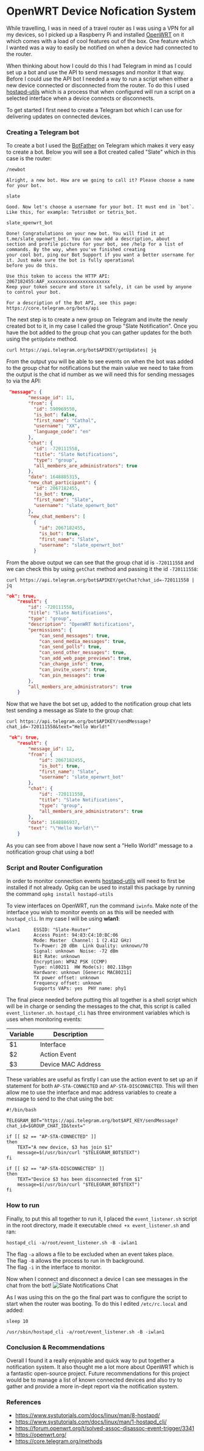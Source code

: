# OpenWRT Device Nofication System

While travelling, I was in need of a travel router as I was using a VPN for all my devices, so I picked up a Raspberry Pi
and installed [OpenWRT](https://openwrt.org/) on it which comes with a load of cool features out of the box. 
One feature which I wanted was a way to easily be notified on when a device had connected to the router.

When thinking about how I could do this I had Telegram in mind as I could set up a bot and use the API to send messages 
and monitor it that way. Before I could use the API bot I needed a way to run a script when either a new device connected
or disconnected from the router. To do this I used [hostapd-utils](https://www.systutorials.com/docs/linux/man/1-hostapd_cli/) 
which is a process that when configured will run a script on a selected interface when a device connects or disconnects.

To get started I first need to create a Telegram bot which I can use for delivering updates on connected devices.

### Creating a Telegram bot
To create a bot I used the [BotFather](https://t.me/BotFather) on Telegram which makes it very easy to 
create a bot. Below you will see a Bot created called "Slate" which in this case is the router:

````text
/newbot

Alright, a new bot. How are we going to call it? Please choose a name for your bot.

slate

Good. Now let's choose a username for your bot. It must end in `bot`. Like this, for example: TetrisBot or tetris_bot.

slate_openwrt_bot

Done! Congratulations on your new bot. You will find it at t.me/slate_openwrt_bot. You can now add a description, about 
section and profile picture for your bot, see /help for a list of commands. By the way, when you've finished creating 
your cool bot, ping our Bot Support if you want a better username for it. Just make sure the bot is fully operational 
before you do this.

Use this token to access the HTTP API:
2067182455:AAF_xxxxxxxxxxxxxxxxxxxxxxx
Keep your token secure and store it safely, it can be used by anyone to control your bot.

For a description of the Bot API, see this page: https://core.telegram.org/bots/api

````

The next step is to create a new group on Telegram and invite the newly created bot to it, in my case I called the group
"Slate Notification". Once you have the bot added to the group chat you can gather updates for the both using the `getUpdate` method.
```shell
curl https://api.telegram.org/bot$APIKEY/getUpdates| jq
```

From the output you will be able to see events on when the bot was added to the group chat for notifications but the
main value we need to take from the output is the chat id number as we will need this for sending messages to via the API:
````json
 "message": {
        "message_id": 11,
        "from": {
          "id": 590969550,
          "is_bot": false,
          "first_name": "Cathal",
          "username": "XX",
          "language_code": "en"
        },
        "chat": {
          "id": -720111558,
          "title": "Slate Notifications",
          "type": "group",
          "all_members_are_administrators": true
        },
        "date": 1648885315,
        "new_chat_participant": {
          "id": 2067182455,
          "is_bot": true,
          "first_name": "Slate",
          "username": "slate_openwrt_bot"
        },
        "new_chat_members": [
          {
            "id": 2067182455,
            "is_bot": true,
            "first_name": "Slate",
            "username": "slate_openwrt_bot"
          }
````

From the above output we can see that the group chat id is `-720111558` and we can check this by using `getChat` method
and passing it the id `-720111558`:

```shell 
curl https://api.telegram.org/bot$APIKEY/getChat?chat_id=-720111558 | jq
```

```json
"ok": true,
    "result": {
        "id": -720111558,
        "title": "Slate Notifications",
        "type": "group",
        "description": "OpenWRT Notifications",
        "permissions": {
            "can_send_messages": true,
            "can_send_media_messages": true,
            "can_send_polls": true,
            "can_send_other_messages": true,
            "can_add_web_page_previews": true,
            "can_change_info": true,
            "can_invite_users": true,
            "can_pin_messages": true
        },
        "all_members_are_administrators": true
    }
```

Now that we have the bot set up, added to the notification group chat lets test sending a message as Slate to the group
chat:

```shell
curl https://api.telegram.org/bot$APIKEY/sendMessage?chat_id=-720111558&text="Hello World!"
```

```json
 "ok": true,
    "result": {
        "message_id": 12,
        "from": {
            "id": 2067182455,
            "is_bot": true,
            "first_name": "Slate",
            "username": "slate_openwrt_bot"
        },
        "chat": {
            "id": -720111558,
            "title": "Slate Notifications",
            "type": "group",
            "all_members_are_administrators": true
        },
        "date": 1648886937,
        "text": "\"Hello World!\""
    }

```

As you can see from above I have now sent a "Hello World!" message to a notification group chat using a bot!

### Script and Router Configuration
In order to monitor connection events [hostapd-utils](https://www.systutorials.com/docs/linux/man/1-hostapd_cli/) will need
to first be installed if not already. Opkg can be used to install this package by running the command 
`opkg install hostapd-utils`

To view interfaces on OpenWRT, run the command `iwinfo`. Make note of the interface you wish to monitor events on
as this will be needed with `hostapd_cli`. In my case I will be using **wlan1**:
```shell
wlan1     ESSID: "Slate-Router"
          Access Point: 94:83:C4:10:BC:06
          Mode: Master  Channel: 1 (2.412 GHz)
          Tx-Power: 20 dBm  Link Quality: unknown/70
          Signal: unknown  Noise: -72 dBm
          Bit Rate: unknown
          Encryption: WPA2 PSK (CCMP)
          Type: nl80211  HW Mode(s): 802.11bgn
          Hardware: unknown [Generic MAC80211]
          TX power offset: unknown
          Frequency offset: unknown
          Supports VAPs: yes  PHY name: phy1
```

The final piece needed before putting this all together is a shell script which will be in charge or sending the 
messages to the chat, this script is called `event_listener.sh`. `hostapd_cli` has three environment variables which 
is uses when monitoring events:

| Variable | Description        |
|----------|--------------------|
| $1       | Interface          |
| $2       | Action Event       |
| $3       | Device MAC Address |

These variables are useful as firstly I can use the action event to set up an if statement for both `AP-STA-CONNECTED`
and `AP-STA-DISCONNECTED`. This will then allow me to use the interface and mac address variables to create a message 
to send to the chat using the bot:

```shell
#!/bin/bash

TELEGRAM_BOT="https://api.telegram.org/bot$API_KEY/sendMessage?chat_id=$GROUP_CHAT_ID&text="

if [[ $2 == "AP-STA-CONNECTED" ]]
then
    TEXT="A new device, $3 has join $1"
    message=$(/usr/bin/curl "$TELEGRAM_BOT$TEXT")
fi

if [[ $2 == "AP-STA-DISCONNECTED" ]]
then
    TEXT="Device $3 has been disconnected from $1"
    message=$(/usr/bin/curl "$TELEGRAM_BOT$TEXT")
fi
```

### How to run
Finally, to put this all together to run it, I placed the `event_listener.sh` script in the root directory, 
made it executable `chmod +x event_listener.sh` and ran:
```shell
hostapd_cli -a/root/event_listener.sh -B -iwlan1
```
The flag `-a` allows a file to be excluded when an event takes place.<br>
The flag `-B` allows the process to run in th background.<br>
The flag `-i` in the interface to monitor.

Now when I connect and disconnect a device I can see messages in the chat from the bot!
![Slate Notifications Chat](img/chat.png)

As I was using this on the go the final part was to configure the script to start when the router was booting. To do this
I edited `/etc/rc.local` and added:
```shell
sleep 10

/usr/sbin/hostapd_cli -a/root/event_listener.sh -B -iwlan1
```

### Conclusion & Recommendations
Overall I found it a really enjoyable and quick way to put together a notification system. It also thought me a lot
more about OpenWRT which is a fantastic open-source project. Future recommendations for this project would be to manage 
a list of known connected devices and also try to gather and provide a more in-dept report via the notification system.

### References
* https://www.systutorials.com/docs/linux/man/8-hostapd/
* https://www.systutorials.com/docs/linux/man/1-hostapd_cli/
* https://forum.openwrt.org/t/solved-assoc-disassoc-event-trigger/3341
* https://openwrt.org/
* https://core.telegram.org/methods







